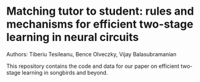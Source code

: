 # Matching tutor to student: rules and mechanisms for efficient two-stage learning in neural circuits
Authors: Tiberiu Tesileanu, Bence Olveczky, Vijay Balasubramanian

This repository contains the code and data for our paper on efficient two-stage learning in songbirds and beyond.

